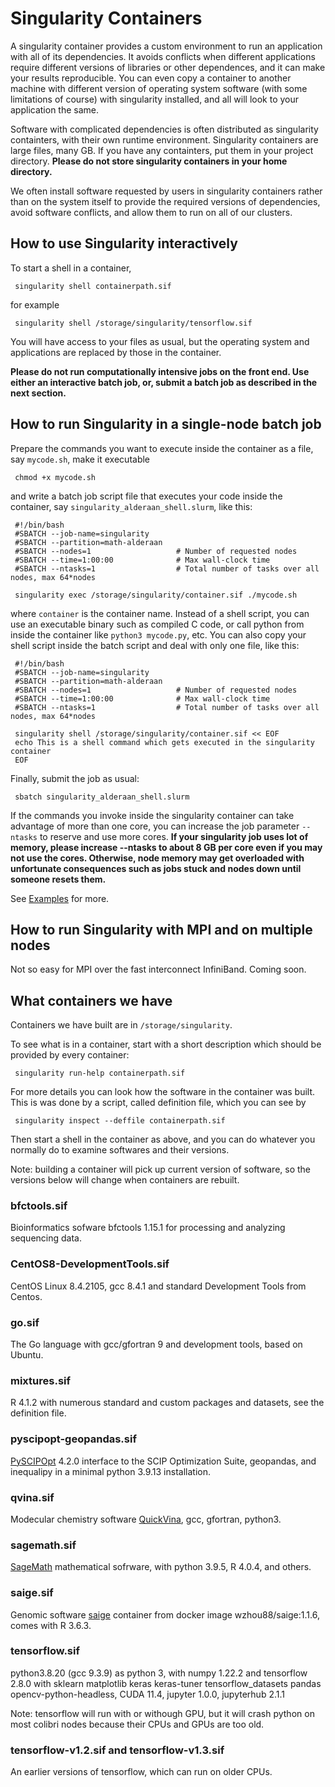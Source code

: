 # Singularity Containers

A singularity container provides a custom environment to run an application with all of its dependencies. It avoids conflicts when different applications require different versions of libraries or other dependences, and it can make your results reproducible. You can even copy a container to another machine with different version of operating system software (with some limitations of course) with singularity installed, and all will look to your application the same. 

Software with complicated dependencies is often distributed as singularity containters, with their own runtime environment. Singularity containers are large files, many GB. If you have any containters, put them in your project directory. **Please do not store singularity containers in your home directory.**

We often install software requested by users in singularity containers rather than on the system itself to provide the required versions of dependencies, avoid software conflicts, and allow them to run on all of our clusters. 

## How to use Singularity interactively

To start a shell in a container,

     singularity shell containerpath.sif

for example

     singularity shell /storage/singularity/tensorflow.sif
     
You will have access to your files as usual, but the operating system and applications are replaced by those in the container.

**Please do not run computationally intensive jobs on the front end. Use either an interactive batch job, or, submit a batch job as described in the next section.**

## How to run Singularity in a single-node batch job

Prepare the commands you want to execute inside the container as a file, say `mycode.sh`, make it executable
     
     chmod +x mycode.sh
     
and write a batch job script file that executes your code inside the container,
say `singularity_alderaan_shell.slurm`, like this:

     #!/bin/bash
     #SBATCH --job-name=singularity
     #SBATCH --partition=math-alderaan
     #SBATCH --nodes=1                   # Number of requested nodes
     #SBATCH --time=1:00:00              # Max wall-clock time
     #SBATCH --ntasks=1                  # Total number of tasks over all nodes, max 64*nodes

     singularity exec /storage/singularity/container.sif ./mycode.sh
     
where `container` is the container name. Instead of a shell script, you can use an executable binary such as compiled C code, or call python from inside the container like `python3 mycode.py`, etc. You can also copy your shell script inside the batch script and deal with only one file, like this:

     #!/bin/bash
     #SBATCH --job-name=singularity
     #SBATCH --partition=math-alderaan
     #SBATCH --nodes=1                   # Number of requested nodes
     #SBATCH --time=1:00:00              # Max wall-clock time
     #SBATCH --ntasks=1                  # Total number of tasks over all nodes, max 64*nodes

     singularity shell /storage/singularity/container.sif << EOF
     echo This is a shell command which gets executed in the singularity container
     EOF
     
Finally, submit the job as usual: 

     sbatch singularity_alderaan_shell.slurm

If the commands you invoke inside the singularity container can take advantage of
more than one core, you can increase the job parameter `--ntasks` to reserve and use 
more cores. **If your singularity job uses lot of memory, please increase --ntasks to 
about 8 GB per core even if you may not use the cores. Otherwise, node memory may get
overloaded with unfortunate consequences such as jobs stuck and 
nodes down until someone resets them.**

See [Examples](../examples) for more.

## How to run Singularity with MPI and on multiple nodes

Not so easy for MPI over the fast interconnect InfiniBand. Coming soon.
                                                                                                                          
## What containers we have

Containers we have built are in `/storage/singularity`.

To see what is in a container, start with a short description which should be provided by every container:

     singularity run-help containerpath.sif
      
For more details you can look how the software in the container was built. This is was done by a script, called definition file, which you can see by

     singularity inspect --deffile containerpath.sif

Then start a shell in the container as above, and you can do whatever you normally do to examine softwares and their versions.

Note: building a container will pick up current version of software, so the versions below will change when containers are rebuilt.

### bfctools.sif

Bioinformatics sofware bfctools 1.15.1 for processing and analyzing sequencing data.

### CentOS8-DevelopmentTools.sif

CentOS Linux 8.4.2105, gcc 8.4.1 and standard Development Tools from Centos.

### go.sif

The Go language with gcc/gfortran 9 and development tools, based on Ubuntu.

### mixtures.sif

R 4.1.2 with numerous standard and custom packages and datasets, see the definition file.

### pyscipopt-geopandas.sif
 
[PySCIPOpt](https://pypi.org/project/PySCIPOpt) 4.2.0 interface to the SCIP Optimization Suite, geopandas, and inequalipy in a minimal python 3.9.13 installation.

### qvina.sif

Modecular chemistry software [QuickVina](https://github.com/QVina/qvina), gcc, gfortran, python3.

### sagemath.sif

[SageMath](https://www.sagemath.org) mathematical sofrware, with python 3.9.5, R 4.0.4, and others.

### saige.sif

Genomic software [saige](https://saigegit.github.io/SAIGE-doc/docs/Installation.html) container from docker image wzhou88/saige:1.1.6, comes with R 3.6.3.

### tensorflow.sif

python3.8.20 (gcc 9.3.9) as python 3, with numpy 1.22.2 and tensorflow 2.8.0 with sklearn matplotlib keras keras-tuner tensorflow_datasets pandas opencv-python-headless,
CUDA 11.4, jupyter 1.0.0, jupyterhub 2.1.1

Note: tensorflow will run with or withough GPU, but it will crash python on most colibri nodes because their CPUs and GPUs are too old.

### tensorflow-v1.2.sif and tensorflow-v1.3.sif

An earlier versions of tensorflow, which can run on older CPUs.







